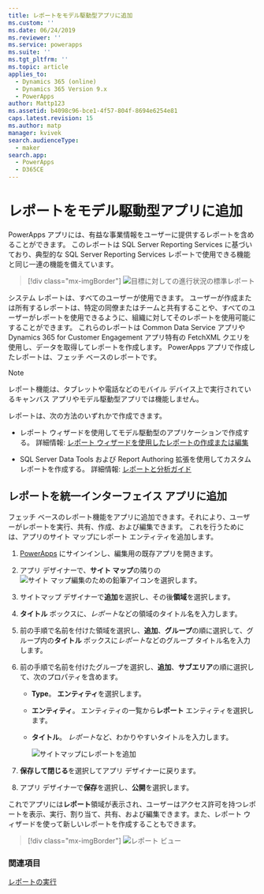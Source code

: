 ```yaml
---
title: レポートをモデル駆動型アプリに追加
ms.custom: ''
ms.date: 06/24/2019
ms.reviewer: ''
ms.service: powerapps
ms.suite: ''
ms.tgt_pltfrm: ''
ms.topic: article
applies_to:
  - Dynamics 365 (online)
  - Dynamics 365 Version 9.x
  - PowerApps
author: Mattp123
ms.assetid: b4098c96-bce1-4f57-804f-8694e6254e81
caps.latest.revision: 15
ms.author: matp
manager: kvivek
search.audienceType:
  - maker
search.app:
  - PowerApps
  - D365CE
---
```

# <a name="add-reporting-to-your-model-driven-app"></a>レポートをモデル駆動型アプリに追加

PowerApps アプリには、有益な事業情報をユーザーに提供するレポートを含めることができます。 このレポートは SQL Server Reporting Services に基づいており、典型的な SQL Server Reporting Services レポートで使用できる機能と同じ一連の機能を備えています。

> [!div class="mx-imgBorder"] 
> ![](media/progress-against-goals-report.png "目標に対しての進行状況の標準レポート")

システム レポートは、すべてのユーザーが使用できます。 ユーザーが作成または所有するレポートは、特定の同僚またはチームと共有することや、すべてのユーザーがレポートを使用できるように、組織に対してそのレポートを使用可能にすることができます。 これらのレポートは Common Data Service アプリや Dynamics 365 for Customer Engagement アプリ特有の FetchXML クエリを使用し、データを取得してレポートを作成します。 PowerApps アプリで作成したレポートは、フェッチ ベースのレポートです。

> [!NOTE]
> レポート機能は、タブレットや電話などのモバイル デバイス上で実行されているキャンバス アプリやモデル駆動型アプリでは機能しません。 

レポートは、次の方法のいずれかで作成できます。

- レポート ウィザードを使用してモデル駆動型のアプリケーションで作成する。 詳細情報: [レポート ウィザードを使用したレポートの作成または編集](/dynamics365/customer-engagement/basics/create-edit-copy-report-wizard) 
<!-- From a model-driven app using an advanced find query. To do this, you build an advanced find query and then select **Download as FetchXML**. Next, from the reports area select **New**, for **Report Type** select **Existing File**, select **Choose File** open the xml file, fill in the required fields, and save the report. More information: [Add a report](/dynamics365/customer-engagement/basics/add-existing-report) -->
- SQL Server Data Tools および Report Authoring 拡張を使用してカスタム レポートを作成する。 詳細情報: [レポートと分析ガイド](/dynamics365/customer-engagement/analytics/reporting-analytics-with-dynamics-365)


## <a name="add-reporting-to-a-unified-interface-app"></a>レポートを統一インターフェイス アプリに追加
フェッチ ベースのレポート機能をアプリに追加できます。それにより、ユーザーがレポートを実行、共有、作成、および編集できます。 これを行うためには、アプリのサイト マップにレポート エンティティを追加します。 

1. [PowerApps](https://web.powerapps.com/?utm_source=padocs&utm_medium=linkinadoc&utm_campaign=referralsfromdoc) にサインインし、編集用の既存アプリを開きます。 
2. アプリ デザイナーで、**サイト マップ**の隣りの![サイト マップ編集のための鉛筆アイコン](media/ccf-pencil-icon.png)を選択します。 
3. サイトマップ デザイナーで**追加**を選択し、その後**領域**を選択します。 
4. **タイトル** ボックスに、*レポート*などの領域のタイトル名を入力します。 
5. 前の手順で名前を付けた領域を選択し、**追加**、**グループ**の順に選択して、グループ内の**タイトル** ボックスに*レポート*などのグループ タイトル名を入力します。 
6. 前の手順で名前を付けたグループを選択し、**追加**、**サブエリア**の順に選択して、次のプロパティを含めます。 

   - **Type**。 **エンティティ**を選択します。
   - **エンティティ**。 エンティティの一覧から**レポート** エンティティを選択します。  
   - **タイトル**。 *レポート*など、わかりやすいタイトルを入力します。

      ![サイトマップにレポートを追加](media/report-entity-sitemap.png)

7. **保存して閉じる**を選択してアプリ デザイナーに戻ります。 


8. アプリ デザイナーで**保存**を選択し、**公開**を選択します。


これでアプリには**レポート**領域が表示され、ユーザーはアクセス許可を持つレポートを表示、実行、割り当て、共有、および編集できます。また、レポート ウィザードを使って新しいレポートを作成することもできます。 

> [!div class="mx-imgBorder"] 
> ![](media/report-feature-in-app.png "レポート ビュー")

### <a name="see-also"></a>関連項目
[レポートの実行](/dynamics365/customer-engagement/basics/run-report)
